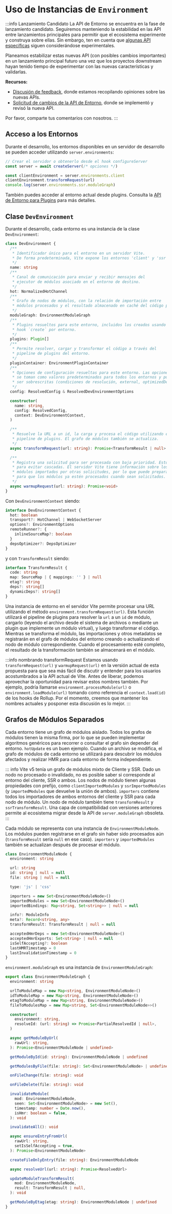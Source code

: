 # Uso de Instancias de `Environment`

:::info Lanzamiento Candidato
La API de Entorno se encuentra en la fase de lanzamiento candidato. Seguiremos manteniendo la estabilidad en las API entre lanzamientos principales para permitir que el ecosistema experimente y construya sobre ellas. Sin embargo, ten en cuenta que [algunas API específicas](/changes/#en-evaluacion) siguen considerándose experimentales.

Planeamos estabilizar estas nuevas API (con posibles cambios importantes) en un lanzamiento principal futuro una vez que los proyectos downstream hayan tenido tiempo de experimentar con las nuevas características y validarlas.

**Recursos:**

- [Discusión de feedback](https://github.com/vitejs/vite/discussions/16358), donde estamos recopilando opiniones sobre las nuevas APIs.
- [Solicitud de cambios de la API de Entorno](https://github.com/vitejs/vite/pull/16471), donde se implementó y revisó la nueva API.

Por favor, comparte tus comentarios con nosotros.
:::

## Acceso a los Entornos

Durante el desarrollo, los entornos disponibles en un servidor de desarrollo se pueden acceder utilizando `server.environments`:

```js
// Crear el servidor o obtenerlo desde el hook configureServer
const server = await createServer(/* opciones */)

const clientEnvironment = server.environments.client
clientEnvironment.transformRequest(url)
console.log(server.environments.ssr.moduleGraph)
```

También puedes acceder al entorno actual desde plugins. Consulta la [API de Entorno para Plugins](./api-environment-plugins.md#accessing-the-current-environment-in-hooks) para más detalles.

## Clase `DevEnvironment`

Durante el desarrollo, cada entorno es una instancia de la clase `DevEnvironment`:

```ts
class DevEnvironment {
  /**
   * Identificador único para el entorno en un servidor Vite.
   * De forma predeterminada, Vite expone los entornos 'client' y 'ssr'.
   */
  name: string
  /**
   * Canal de comunicación para enviar y recibir mensajes del
   * ejecutor de módulos asociado en el entorno de destino.
   */
  hot: NormalizedHotChannel
  /**
   * Grafo de nodos de módulos, con la relación de importación entre
   * módulos procesados y el resultado almacenado en caché del código procesado.
   */
  moduleGraph: EnvironmentModuleGraph
  /**
   * Plugins resueltos para este entorno, incluidos los creados usando el
   * hook `create` por entorno.
   */
  plugins: Plugin[]
  /**
   * Permite resolver, cargar y transformar el código a través del
   * pipeline de plugins del entorno.
   */
  pluginContainer: EnvironmentPluginContainer
  /**
   * Opciones de configuración resueltas para este entorno. Las opciones en el ámbito global del servidor
   * se toman como valores predeterminados para todos los entornos y pueden
   * ser sobrescritas (condiciones de resolución, external, optimizedDeps).
   */
  config: ResolvedConfig & ResolvedDevEnvironmentOptions

  constructor(
    name: string,
    config: ResolvedConfig,
    context: DevEnvironmentContext,
  )

  /**
   * Resuelve la URL a un id, la carga y procesa el código utilizando el
   * pipeline de plugins. El grafo de módulos también se actualiza.
   */
  async transformRequest(url: string): Promise<TransformResult | null>

  /**
   * Registra una solicitud para ser procesada con baja prioridad. Esto es útil
   * para evitar cascadas. El servidor Vite tiene información sobre los
   * módulos importados por otras solicitudes, por lo que puede preparar el grafo de módulos
   * para que los módulos ya estén procesados cuando sean solicitados.
   */
  async warmupRequest(url: string): Promise<void>
}
```

Con `DevEnvironmentContext` siendo:

```ts
interface DevEnvironmentContext {
  hot: boolean
  transport?: HotChannel | WebSocketServer
  options?: EnvironmentOptions
  remoteRunner?: {
    inlineSourceMap?: boolean
  }
  depsOptimizer?: DepsOptimizer
}
```

y con `TransformResult` siendo:

```ts
interface TransformResult {
  code: string
  map: SourceMap | { mappings: '' } | null
  etag?: string
  deps?: string[]
  dynamicDeps?: string[]
}
```

Una instancia de entorno en el servidor Vite permite procesar una URL utilizando el método `environment.transformRequest(url)`. Esta función utilizará el pipeline de plugins para resolver la `url` a un `id` de módulo, cargarlo (leyendo el archivo desde el sistema de archivos o mediante un plugin que implemente un módulo virtual), y luego transformar el código. Mientras se transforma el módulo, las importaciones y otros metadatos se registrarán en el grafo de módulos del entorno creando o actualizando el nodo de módulo correspondiente. Cuando el procesamiento esté completo, el resultado de la transformación también se almacenará en el módulo.

:::info nombrando transformRequest
Estamos usando `transformRequest(url)` y `warmupRequest(url)` en la versión actual de esta propuesta para que sea más fácil de discutir y entender para los usuarios acostumbrados a la API actual de Vite. Antes de liberar, podemos aprovechar la oportunidad para revisar estos nombres también. Por ejemplo, podría llamarse `environment.processModule(url)` o `environment.loadModule(url)` tomando como referencia el `context.load(id)` de los hooks de Rollup. Por el momento, creemos que mantener los nombres actuales y posponer esta discusión es lo mejor.
:::

## Grafos de Módulos Separados

Cada entorno tiene un grafo de módulos aislado. Todos los grafos de módulos tienen la misma firma, por lo que se pueden implementar algoritmos genéricos para recorrer o consultar el grafo sin depender del entorno. `hotUpdate` es un buen ejemplo. Cuando un archivo se modifica, el grafo de módulos de cada entorno se utilizará para descubrir los módulos afectados y realizar HMR para cada entorno de forma independiente.

::: info
Vite v5 tenía un grafo de módulos mixto de Cliente y SSR. Dado un nodo no procesado o invalidado, no es posible saber si corresponde al entorno del cliente, SSR o ambos. Los nodos de módulo tienen algunas propiedades con prefijo, como `clientImportedModules` y `ssrImportedModules` (y `importedModules` que devuelve la unión de ambos). `importers` contiene todos los importadores de ambos entornos del cliente y SSR para cada nodo de módulo. Un nodo de módulo también tiene `transformResult` y `ssrTransformResult`. Una capa de compatibilidad con versiones anteriores permite al ecosistema migrar desde la API de `server.moduleGraph` obsoleta.
:::

Cada módulo se representa con una instancia de `EnvironmentModuleNode`. Los módulos pueden registrarse en el grafo sin haber sido procesados aún (`transformResult` sería `null` en ese caso). `importers` y `importedModules` también se actualizan después de procesar el módulo.

```ts
class EnvironmentModuleNode {
  environment: string

  url: string
  id: string | null = null
  file: string | null = null

  type: 'js' | 'css'

  importers = new Set<EnvironmentModuleNode>()
  importedModules = new Set<EnvironmentModuleNode>()
  importedBindings: Map<string, Set<string>> | null = null

  info?: ModuleInfo
  meta?: Record<string, any>
  transformResult: TransformResult | null = null

  acceptedHmrDeps = new Set<EnvironmentModuleNode>()
  acceptedHmrExports: Set<string> | null = null
  isSelfAccepting?: boolean
  lastHMRTimestamp = 0
  lastInvalidationTimestamp = 0
}
```

`environment.moduleGraph` es una instancia de `EnvironmentModuleGraph`:

```ts
export class EnvironmentModuleGraph {
  environment: string

  urlToModuleMap = new Map<string, EnvironmentModuleNode>()
  idToModuleMap = new Map<string, EnvironmentModuleNode>()
  etagToModuleMap = new Map<string, EnvironmentModuleNode>()
  fileToModulesMap = new Map<string, Set<EnvironmentModuleNode>>()

  constructor(
    environment: string,
    resolveId: (url: string) => Promise<PartialResolvedId | null>,
  )

  async getModuleByUrl(
    rawUrl: string,
  ): Promise<EnvironmentModuleNode | undefined>

  getModuleById(id: string): EnvironmentModuleNode | undefined

  getModulesByFile(file: string): Set<EnvironmentModuleNode> | undefined

  onFileChange(file: string): void

  onFileDelete(file: string): void

  invalidateModule(
    mod: EnvironmentModuleNode,
    seen: Set<EnvironmentModuleNode> = new Set(),
    timestamp: number = Date.now(),
    isHmr: boolean = false,
  ): void

  invalidateAll(): void

  async ensureEntryFromUrl(
    rawUrl: string,
    setIsSelfAccepting = true,
  ): Promise<EnvironmentModuleNode>

  createFileOnlyEntry(file: string): EnvironmentModuleNode

  async resolveUrl(url: string): Promise<ResolvedUrl>

  updateModuleTransformResult(
    mod: EnvironmentModuleNode,
    result: TransformResult | null,
  ): void

  getModuleByEtag(etag: string): EnvironmentModuleNode | undefined
}
```
